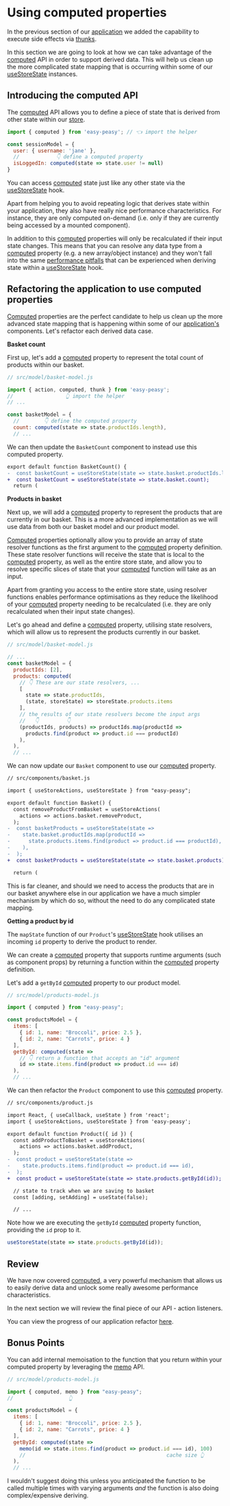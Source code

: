 # Using computed properties

In the previous section of our [application](https://codesandbox.io/s/easy-peasy-tutorial-actions-1e62s) we added the capability to execute side effects via [thunks](/docs/api/thunk.html).

In this section we are going to look at how we can take advantage of the [computed](/docs/api/computed.html) API in order to support derived data. This will help us clean up the more complicated state mapping that is occurring within some of our [useStoreState](/docs/api/use-store-state.html) instances.

## Introducing the computed API

The [computed](/docs/api/computed.html) API allows you to define a piece of state that is derived from other state within our [store](/docs/api/store.html).

```javascript
import { computed } from 'easy-peasy'; // 👈 import the helper

const sessionModel = {
  user: { username: 'jane' },
  //            👇 define a computed property
  isLoggedIn: computed(state => state.user != null)
}
```

You can access [computed](/docs/api/computed.html) state just like any other state via the [useStoreState](/docs/api/use-store-state.html) hook.

Apart from helping you to avoid repeating logic that derives state within your application, they also have really nice performance characteristics. For instance, they are only computed on-demand (i.e. only if they are currently being accessed by a mounted component).

In addition to this [computed](/docs/api/computed.html) properties will only be recalculated if their input state changes. This means that you can resolve any data type from a [computed](/docs/api/computed.html) property (e.g. a new array/object instance) and they won't fall into the same [performance pitfalls](/docs/tutorial/consuming-state#a-note-on-optimisation) that can be experienced when deriving state within a [useStoreState](/docs/api/use-store-state.html) hook.

## Refactoring the application to use computed properties

[Computed](/docs/api/computed.html) properties are the perfect candidate to help us clean up the more advanced state mapping that is happening within some of our [application's](https://codesandbox.io/s/easy-peasy-tutorial-actions-1e62s) components. Let's refactor each derived data case.

**Basket count**

First up, let's add a [computed](/docs/api/computed.html) property to represent the total count of products within our basket.

```javascript
// src/model/basket-model.js

import { action, computed, thunk } from 'easy-peasy';
//                 👆 import the helper
// ...

const basketModel = {
  //        👇 define the computed property
  count: computed(state => state.productIds.length),
  // ...
```

We can then update the `BasketCount` component to instead use this computed property.

```diff
export default function BasketCount() {
-  const basketCount = useStoreState(state => state.basket.productIds.length);
+  const basketCount = useStoreState(state => state.basket.count);
  return (
```

**Products in basket**

Next up, we will add a [computed](/docs/api/computed.html) property to represent the products that are currently in our basket. This is a more advanced implementation as we will use data from both our basket model and our product model.

[Computed](/docs/api/computed.html) properties optionally allow you to provide an array of state resolver functions as the first argument to the [computed](/docs/api/computed.html) property definition. These state resolver functions will receive the state that is local to the [computed](/docs/api/computed.html) property, as well as the entire store state, and allow you to resolve specific slices of state that your [computed](/docs/api/computed.html) function will take as an input.

Apart from granting you access to the entire store state, using resolver functions enables performance optimisations as they reduce the likelihood of your [computed](/docs/api/computed.html) property needing to be recalculated (i.e. they are only recalculated when their input state changes).

Let's go ahead and define a [computed](/docs/api/computed.html) property, utilising state resolvers, which will allow us to represent the products currently in our basket.

```javascript
// src/model/basket-model.js

// ...
const basketModel = {
  productIds: [2],
  products: computed(
    // 👇 These are our state resolvers, ...
    [
      state => state.productIds,
      (state, storeState) => storeState.products.items
    ],
    // the results of our state resolvers become the input args
    //   👇         👇
    (productIds, products) => productIds.map(productId =>
      products.find(product => product.id === productId)
    ),
  ),
  // ...
```

We can now update our `Basket` component to use our [computed](/docs/api/computed.html) property.

```diff
// src/components/basket.js

import { useStoreActions, useStoreState } from "easy-peasy";

export default function Basket() {
  const removeProductFromBasket = useStoreActions(
    actions => actions.basket.removeProduct,
  );
-  const basketProducts = useStoreState(state =>
-    state.basket.productIds.map(productId =>
-      state.products.items.find(product => product.id === productId),
-    ),
-  );
+  const basketProducts = useStoreState(state => state.basket.products);

  return (
```

This is far cleaner, and should we need to access the products that are in our basket anywhere else in our application we have a much simpler mechanism by which do so, without the need to do any complicated state mapping.

**Getting a product by id**

The `mapState` function of our `Product`'s [useStoreState](/docs/api/use-store-state.html) hook utilises an incoming `id` property to derive the product to render.

We can create a [computed](/docs/api/computed.html) property that supports runtime arguments (such as component props) by returning a function within the [computed](/docs/api/computed.html) property definition.

Let's add a `getById` [computed](/docs/api/computed.html) property to our product model.

```javascript
// src/model/products-model.js

import { computed } from "easy-peasy";

const productsModel = {
  items: [
    { id: 1, name: "Broccoli", price: 2.5 },
    { id: 2, name: "Carrots", price: 4 }
  ],
  getById: computed(state =>
    // 👇 return a function that accepts an "id" argument
    id => state.items.find(product => product.id === id)
  ),
  // ...
```

We can then refactor the `Product` component to use this [computed](/docs/api/computed.html) property.

```diff
// src/components/product.js

import React, { useCallback, useState } from 'react';
import { useStoreActions, useStoreState } from 'easy-peasy';

export default function Product({ id }) {
  const addProductToBasket = useStoreActions(
    actions => actions.basket.addProduct,
  );
-  const product = useStoreState(state =>
-    state.products.items.find(product => product.id === id),
-  );
+  const product = useStoreState(state => state.products.getById(id));

  // state to track when we are saving to basket
  const [adding, setAdding] = useState(false);

  // ...
```

Note how we are executing the `getById` [computed](/docs/api/computed.html) property function, providing the `id` prop to it.

```javascript
useStoreState(state => state.products.getById(id));
```

## Review

We have now covered [computed](/docs/api/computed.html), a very powerful mechanism that allows us to easily derive data and unlock some really awesome performance characteristics.

In the next section we will review the final piece of our API - action listeners.

You can view the progress of our application refactor [here](https://codesandbox.io/s/easy-peasy-tutorial-computed-uohgr).

## Bonus Points

You can add internal memoisation to the function that you return within your computed property by leveraging the [memo](/docs/api/memo.html) API.

```javascript
// src/model/products-model.js

import { computed, memo } from "easy-peasy";
//                  👆

const productsModel = {
  items: [
    { id: 1, name: "Broccoli", price: 2.5 },
    { id: 2, name: "Carrots", price: 4 }
  ],
  getById: computed(state =>
    memo(id => state.items.find(product => product.id === id), 100)
    //                                              cache size 👆 
  ),
  // ...
```

I wouldn't suggest doing this unless you anticipated the function to be called multiple times with varying arguments _and_ the function is also doing complex/expensive deriving.
